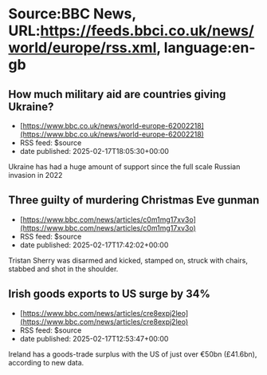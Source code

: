 # Source:BBC News, URL:https://feeds.bbci.co.uk/news/world/europe/rss.xml, language:en-gb

## How much military aid are countries giving Ukraine?
 - [https://www.bbc.co.uk/news/world-europe-62002218](https://www.bbc.co.uk/news/world-europe-62002218)
 - RSS feed: $source
 - date published: 2025-02-17T18:05:30+00:00

Ukraine has had a huge amount of support since the full scale Russian invasion in 2022

## Three guilty of murdering Christmas Eve gunman
 - [https://www.bbc.com/news/articles/c0m1mg17xv3o](https://www.bbc.com/news/articles/c0m1mg17xv3o)
 - RSS feed: $source
 - date published: 2025-02-17T17:42:02+00:00

Tristan Sherry was disarmed and kicked, stamped on, struck with chairs, stabbed and shot in the shoulder.

## Irish goods exports to US surge by 34%
 - [https://www.bbc.com/news/articles/cre8expj2leo](https://www.bbc.com/news/articles/cre8expj2leo)
 - RSS feed: $source
 - date published: 2025-02-17T12:53:47+00:00

Ireland has a goods-trade surplus with the US of just over €50bn (£41.6bn), according to new data.

